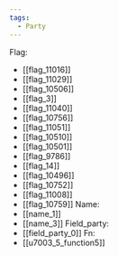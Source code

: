 ```yaml
---
tags:
  - Party
---
```

Flag:
- [[flag_11016]]
- [[flag_11029]]
- [[flag_10506]]
- [[flag_3]]
- [[flag_11040]]
- [[flag_10756]]
- [[flag_11051]]
- [[flag_10510]]
- [[flag_10501]]
- [[flag_9786]]
- [[flag_14]]
- [[flag_10496]]
- [[flag_10752]]
- [[flag_11008]]
- [[flag_10759]]
Name:
- [[name_1]]
- [[name_3]]
Field_party:
- [[field_party_0]]
Fn:
- [[u7003_5_function5]]

